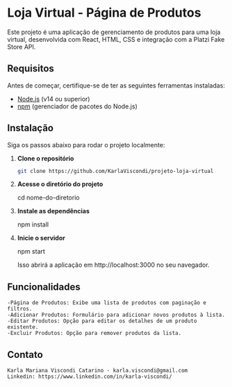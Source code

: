 # Loja Virtual - Página de Produtos

Este projeto é uma aplicação de gerenciamento de produtos para uma loja virtual, desenvolvida com React, HTML, CSS e integração com a Platzi Fake Store API. 

## Requisitos

Antes de começar, certifique-se de ter as seguintes ferramentas instaladas:

- [Node.js](https://nodejs.org/) (v14 ou superior)
- [npm](https://www.npmjs.com/) (gerenciador de pacotes do Node.js)

## Instalação

Siga os passos abaixo para rodar o projeto localmente:

1. **Clone o repositório**

   ```bash
   git clone https://github.com/KarlaViscondi/projeto-loja-virtual

2. **Acesse o diretório do projeto**

   cd nome-do-diretorio

3. **Instale as dependências**

    npm install

4. **Inicie o servidor**

    npm start

    Isso abrirá a aplicação em http://localhost:3000 no seu navegador.

## Funcionalidades

    -Página de Produtos: Exibe uma lista de produtos com paginação e filtros.
    -Adicionar Produtos: Formulário para adicionar novos produtos à lista.
    -Editar Produtos: Opção para editar os detalhes de um produto existente.
    -Excluir Produtos: Opção para remover produtos da lista.

## Contato

    Karla Mariana Viscondi Catarino - karla.viscondi@gmail.com
    Linkedin: https://www.linkedin.com/in/karla-viscondi/




